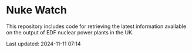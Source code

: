 # Nuke Watch

This repository includes code for retrieving the latest information available on the output of EDF nuclear power plants in the UK.

Last updated: 2024-11-11 07:14